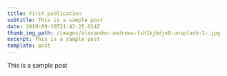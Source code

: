 ```yaml
---
title: First publication
subtitle: This is a sample post
date: 2019-09-10T21:43:25.034Z
thumb_img_path: /images/alexander-andrews-fsh1kjbdje8-unsplash-1-.jpg
excerpt: This is a sample post
template: post
---
```

This is a sample post
